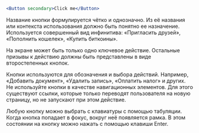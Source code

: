 ```jsx
<Button secondary>Click me</Button>
```

Название кнопки формулируется чётко и однозначно. Из её названия или контекста использования должно быть понятно ее назначение. Используется совершенный вид инфинитива: «Пригласить друзей», «Пополнить кошелек», «Купить биткоины».

На экране может быть только одно ключевое действие. Остальные призывы к действию должны быть представлены в виде второстепенных кнопок.

Кнопки используются для обозначения и выбора действий. Например, «Добавить документ», «Удалить запись», «Оплатить налог» и других. Не используйте кнопки в качестве навигационных элементов. Для этого существуют ссылки, которые только переводят пользователя на новую страницу, но не запускают при этом действие.

Любую кнопку можно выбрать с клавиатуры с помощью табуляции. Когда кнопка попадает в фокус, вокруг неё появляется рамка. В этом состоянии на кнопку можно нажать с помощью клавиши Enter.